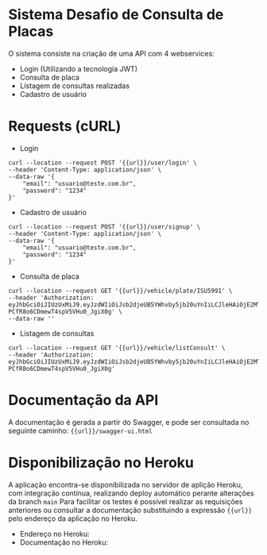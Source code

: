 # Sistema Desafio de Consulta de Placas

O sistema consiste na criação de uma API com 4 webservices:
- Login (Utilizando a tecnologia JWT)
- Consulta de placa
- Listagem de consultas realizadas
- Cadastro de usuário

# Requests (cURL)
- Login
```
curl --location --request POST '{{url}}/user/login' \
--header 'Content-Type: application/json' \
--data-raw '{
    "email": "usuario@teste.com.br",
    "password": "1234"
}'
```

- Cadastro de usuário
```
curl --location --request POST '{{url}}/user/signup' \
--header 'Content-Type: application/json' \
--data-raw '{
    "email": "usuario@teste.com.br",
    "password": "1234"
}'
```

- Consulta de placa
```
curl --location --request GET '{{url}}/vehicle/plate/ISU5991' \
--header 'Authorization: eyJhbGciOiJIUzUxMiJ9.eyJzdWIiOiJsb2djeUB5YWhvby5jb20uYnIiLCJleHAiOjE2MTU1MjAwNDYsImlhdCI6MTYxNTUwMjA0Nn0.320HZp_uk0TLCfU41cHSIin_B_vAySQ5kII_x83TYRkX6s2tEFXrHJSa-PCfR8o6CDmewT4spV5VHu0_JgiX0g' \
--data-raw ''
```

- Listagem de consultas
```
curl --location --request GET '{{url}}/vehicle/listConsult' \
--header 'Authorization: eyJhbGciOiJIUzUxMiJ9.eyJzdWIiOiJsb2djeUB5YWhvby5jb20uYnIiLCJleHAiOjE2MTU1MjAwNDYsImlhdCI6MTYxNTUwMjA0Nn0.320HZp_uk0TLCfU41cHSIin_B_vAySQ5kII_x83TYRkX6s2tEFXrHJSa-PCfR8o6CDmewT4spV5VHu0_JgiX0g'
```

# Documentação da API
A documentação é gerada a partir do Swagger, e pode ser consultada no seguinte caminho: `{{url}}/swagger-ui.html`

# Disponibilização no Heroku
A aplicação encontra-se disponibilizada no servidor de aplição Heroku, com integração contínua, realizando deploy automático perante alterações da branch `main`
Para facilitar os testes é possível realizar as requisições anteriores ou consultar a documentação substituindo a expressão `{{url}}` pelo endereço da aplicação no Heroku.
- Endereço no Heroku: 
- Documentação no Heroku: 
